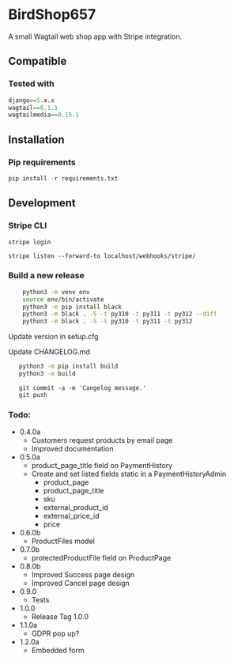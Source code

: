 # BirdShop657 #

A small Wagtail web shop app with Stripe integration.

## Compatible ##

### Tested with ###

``` Python
django==5.x.x
wagtail==6.1.1
wagtailmedia==0.15.1
```

## Installation ###

### Pip requirements ###

``` Python
pip install -r requirements.txt
```

## Development ##

### Stripe CLI ###

    stripe login

    stripe listen --forward-to localhost/webhooks/stripe/

### Build a new release ###

``` bash
    python3 -m venv env
    source env/bin/activate
    python3 -m pip install black
    python3 -m black . -S -t py310 -t py311 -t py312 --diff
    python3 -m black . -S -t py310 -t py311 -t py312
```

Update version in setup.cfg

Update CHANGELOG.md

``` bash
   python3 -m pip install build
   python3 -m build
```

```Git
   git commit -a -m 'Cangelog message.'
   git push
```

### Todo: ###

 - 0.4.0a
    * Customers request products by email page
    * Improved documentation
 - 0.5.0a
    * product_page_title field on PaymentHistory
    * Create and set listed fields static in a PaymentHistoryAdmin
        * product_page
        * product_page_title
        * sku
        * external_product_id
        * external_price_id
        * price
 - 0.6.0b
    * ProductFiles model
 - 0.7.0b
    * protectedProductFile field on ProductPage
 - 0.8.0b
    * Improved Success page design
    * Improved Cancel page design
 - 0.9.0
    * Tests
 - 1.0.0
    * Release Tag 1.0.0
 - 1.1.0a
    * GDPR pop up?
 - 1.2.0a
    * Embedded form
